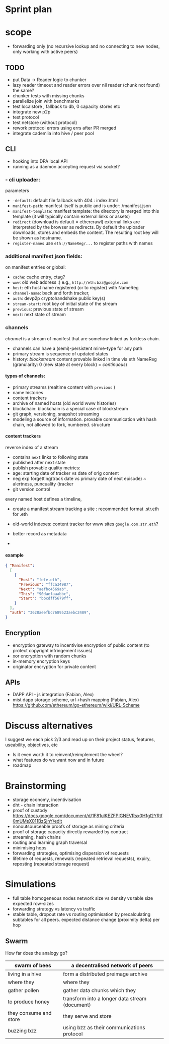 # Sprint plan

# scope
- forwarding only (no recursive lookup and no connecting to new nodes, only working with active peers)

## TODO

- put Data -> Reader logic to chunker
- lazy reader timeout and reader errors over nil reader (chunk not found) the same?
- chunker tests with missing chunks
- parallelize join with benchmarks
- test localstore , fallback to db, 0 capacity stores etc
- integrate new p2p
- test protocol 
- test netstore (without protocol)
- rework protocol errors using errs after PR merged
- integrate cademlia into hive / peer pool

## CLI 
- hooking into DPA local API
- running as a daemon accepting request via socket?

### - cli uploader: 

parameters
- `-default`: default file fallback with 404 : index.html
- `manifest-path`: manifest itself is public and is under: /manifest.json
- `manifest-template`: manifest template: the directory is merged into this template (it will typically contain external links or assets)
- `redirect` (download is default = ethercrawl) external links are interpreted by the browser as redirects. By default the uploader downloads, stores and embeds the content. The resulting root key will be shown as hostname.
- `register-names` use `eth://NameReg/...` to register paths with names 


### additional manifest json fields:
on manifest entries or global:
- `cache`: cache entry, ctag?
- `www`: old web address :) e.g., `http://eth:bzz@google.com`
- `host`: eth host name registered (or to register) with NameReg
- `channel-name`: back and forth tracker, 
- `auth`: devp2p cryptohandshake public key(s)
- `stream-start`: root key of initial state of the stream 
- `previous`: previous state of stream 
- `next`: next state of stream


### channels
_channel_ is a stream  of manifest that are somehow linked as forkless chain.
- channels can have a (semi)-persistent mime-type for any path
- primary stream is sequence of updated states
- history: *blockstream* content provable linked in time via eth NameReg (granularity: 0 (new state at every block) = _continuous_)


#### types of channels:
- primary streams (realtime content with `previous` )
- name histories
- content trackers 
- archive of named hosts (old world www histories)
- blockchain: blockchain is a special case of blockstream
- git graph, versioning, snapshot streaming 
- modeling a source of information. provable communication with hash chain, not allowed to fork, numbered. structure

#### content trackers

reverse index of a stream 
- contains `next` links to following state
- published after next state
- publish provable quality metrics:
- age: starting date of tracker vs date of orig content 
- neg exp forgetting(track date vs primary date of next episode) ~ alertness, puncuality (tracker
- git version control

every named host defines a timeline, 
- create a manifest stream tracking a site : recommended format <name>.str.eth for <name>.eth
- old-world indexes: content tracker for www sites `google.com.str.eth`?
- better record as metadata 

- 

#### example

``` json
{ "Manifest":
  [
    {
      "Host": "fefe.eth",
      "Previous": "ffca34987",
      "Next": "aefbc4569ab",
      "This": "90daefaaabbc",
      "Start": "bbcdff5679ff",
    }
  ],
  "auth": "3628aeefbc7689523aebc2489",
}
```

## Encryption
- encryption gateway to incentivise encryption of public content (to protect copyright infringement issues)
- xor encryption with random chunks
- in-memory encryption keys
- originator encryption for private content 


## APIs
- DAPP API - js integration (Fabian, Alex)
- mist dapp storage scheme, url->hash mapping (Fabian, Alex) https://github.com/ethereum/go-ethereum/wiki/URL-Scheme

# Discuss alternatives 

I suggest we each pick 2/3 and read up on their project status, features, useability, objectives, etc 
- Is it even worth it to reinvent/reimplement the wheel?
- what features do we want now and in future
- roadmap 

# Brainstorming

- storage economy, incentivisation
- dht  - chain interaction
- proof of custody https://docs.google.com/document/d/1F81ulKEZFPIGNEVRsx0H1gl2YRtf0mUMsX011BzSjnY/edit
- nonoutsourceable proofs of storage as mining criteria 
- proof of storage capacity directly rewarded by contract
- streaming, hash chains 
- routing and learning graph traversal
- minimising hops
- forwarding strategies, optimising dispersion of requests 
- lifetime of requests, renewals (repeated retrieval requests), expiry, reposting (repeated storage request)

# Simulations

- full table homogeneous nodes network size vs density vs table size expected row-sizes 
- forwarding strategy vs latency vs traffic
- stable table, dropout rate vs routing optimisation by precalculating subtables for all peers. expected distance change (proximity delta) per hop


## Swarm

How far does the analogy go?
    
swarm of bees | a decentralised network of peers
-------|------------
living in a hive | form a distributed preimage archive
where they | where they
gather pollen | gather data chunks which they 
to produce honey | transform into a longer data stream (document)
they consume and store |  they serve and store  
buzzing bzz | using bzz as their communications protocol

